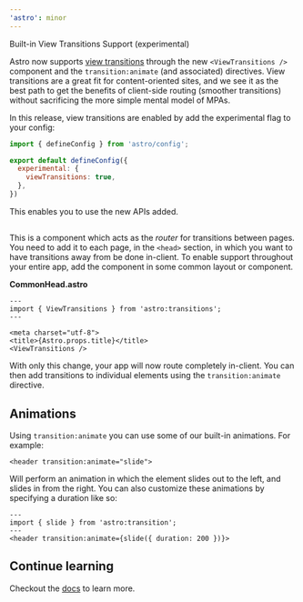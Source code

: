 ```yaml
---
'astro': minor
---
```


Built-in View Transitions Support (experimental)

Astro now supports [view transitions](https://developer.chrome.com/docs/web-platform/view-transitions/) through the new `<ViewTransitions />` component and the `transition:animate` (and associated) directives. View transitions are a great fit for content-oriented sites, and we see it as the best path to get the benefits of client-side routing (smoother transitions) without sacrificing the more simple mental model of MPAs.

In this release, view transitions are enabled by add the experimental flag to your config:

```js
import { defineConfig } from 'astro/config';

export default defineConfig({
  experimental: {
    viewTransitions: true,
  },
})
```

This enables you to use the new APIs added.

## <ViewTransitions />

This is a component which acts as the *router* for transitions between pages. You need to add it to each page, in the `<head>` section, in which you want to have transitions away from be done in-client. To enable support throughout your entire app, add the component in some common layout or component.

__CommonHead.astro__

```astro
---
import { ViewTransitions } from 'astro:transitions';
---

<meta charset="utf-8">
<title>{Astro.props.title}</title>
<ViewTransitions />
```

With only this change, your app will now route completely in-client. You can then add transitions to individual elements using the `transition:animate` directive.

## Animations

Using `transition:animate` you can use some of our built-in animations. For example:

```astro
<header transition:animate="slide">
```

Will perform an animation in which the element slides out to the left, and slides in from the right. You can also customize these animations by specifying a duration like so:

```astro
---
import { slide } from 'astro:transition';
---
<header transition:animate={slide({ duration: 200 })}>
```

## Continue learning

Checkout the [docs](https://docs.astro.build/en/guides/client-side-routing/) to learn more.
